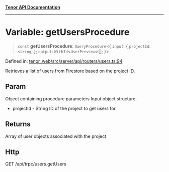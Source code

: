 [**Tenor API Documentation**](../../README.md)

***

# Variable: getUsersProcedure

> `const` **getUsersProcedure**: `QueryProcedure`\<\{ `input`: \{ `projectId`: `string`; \}; `output`: `WithId`\<`UserPreview`\>[]; \}\>

Defined in: [tenor\_web/src/server/api/routers/users.ts:94](https://github.com/Apantli/Tenor/blob/293d0ddb2d5307c4150fcd161249995fd5278c7d/tenor_web/src/server/api/routers/users.ts#L94)

Retrieves a list of users from Firestore based on the project ID.

## Param

Object containing procedure parameters
Input object structure:
- projectId - String ID of the project to get users for

## Returns

Array of user objects associated with the project

## Http

GET /api/trpc/users.getUsers
